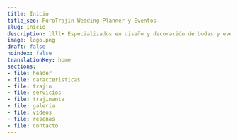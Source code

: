 ```yaml
---
title: Inicio
title_seo: PuroTrajín Wedding Planner y Eventos
slug: inicio
description: llll➤ Especializados en diseño y decoración de bodas y eventos únicos ✅ by Esperanza Gómez. ¿Quieres trajín?
image: logo.png
draft: false
noindex: false
translationKey: home
sections:
- file: header
- file: caracteristicas
- file: trajin
- file: servicios
- file: trajinanta
- file: galeria
- file: videos
- file: resenas
- file: contacto
---
```

